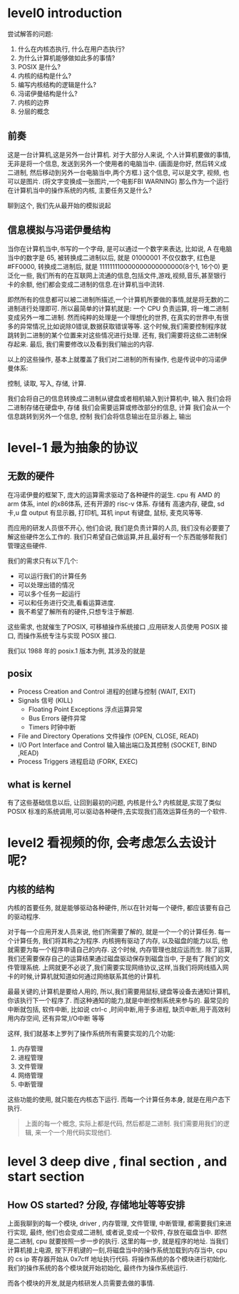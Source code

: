 # level0 introduction

尝试解答的问题: 
1. 什么在内核态执行, 什么在用户态执行?
2. 为什么计算机能够做如此多的事情? 
3. POSIX 是什么? 
4. 内核的结构是什么?
5. 编写内核结构的逻辑是什么?
6. 冯诺伊曼结构是什么?
7. 内核的边界
8. 分层的概念
## 前奏 
这是一台计算机,这是另外一台计算机.
对于大部分人来说, 个人计算机要做的事情,无非是将一个信息, 发送到另外一个使用者的电脑当中. 
(画面是你好, 然后转义成二进制, 然后移动到另外一台电脑当中,两个方框.)
这个信息, 可以是文字, 视频, 也可以是图片. 
(将文字变换成一张图片,一个电影FBI WARNING)
那么作为一个运行在计算机当中的操作系统的内核, 主要任务又是什么?

聊到这个, 我们先从最开始的模拟说起

## 信息模拟与冯诺伊曼结构
当你在计算机当中,书写的一个字母, 是可以通过一个数字来表达, 比如说, A 在电脑当中的数字是 65, 被转换成二进制以后, 就是 01000001
不仅仅数字, 红色是 #FF0000, 转换成二进制后, 就是 111111110000000000000000(8个1, 16个0)
更泛化一些, 我们所有的在互联网上流通的信息,包括文件,游戏,视频,音乐,甚至银行卡的余额, 他们都会变成二进制的信息.在计算机当中流转.

即然所有的信息都可以被二进制所描述,一个计算机所要做的事情,就是将无数的二进制进行处理即可.
所以最简单的计算机就是: 
一个 CPU 负责运算, 将一堆二进制变成另外一堆二进制.
然而纯粹的处理是一个理想化的世界, 在真实的世界中,有很多的异常情况,比如说除0错误,数据获取错误等等.
这个时候,我们需要控制程序就跳转到二进制的某个位置来对这些情况进行处理.
还有, 我们需要将这些二进制保存起来.
最后, 我们需要修改以及看到我们输出的内容.

以上的这些操作, 基本上就覆盖了我们对二进制的所有操作, 也是传说中的冯诺伊曼体系: 

控制, 读取, 写入, 存储, 计算. 

我们会将自己的信息转换成二进制从键盘或者相机输入到计算机中, 输入
我们会将二进制存储在硬盘中, 存储
我们会需要运算或修改部分的信息, 计算
我们会从一个信息跳转到另外一个信息, 控制
我们会将信息输出在显示器上, 输出

# level-1 最为抽象的协议

## 无数的硬件
在冯诺伊曼的框架下, 庞大的运算需求驱动了各种硬件的诞生. 
cpu 有 AMD 的 arm 体系, intel 的x86体系, 还有开源的 risc-v 体系.
存储有 高速内存, 硬盘, sd 卡,u 盘
output 有显示器, 打印机, 耳机
input 有键盘, 鼠标, 麦克风等等.

而应用的研发人员很不开心, 他们会说, 我们是负责计算的人员, 我们没有必要要了解这些硬件怎么工作的.
我们只希望自己做运算,并且,最好有一个东西能够帮我们管理这些硬件. 

我们的需求只有以下几个: 
- 可以运行我们的计算任务
- 可以处理出错的情况
- 可以多个任务一起运行
- 可以和任务进行交流,看看运算进度.
- 我不希望了解所有的硬件,只想专注于解题.

这些需求, 也就催生了POSIX, 可移植操作系统接口
,应用研发人员使用 POSIX 接口, 而操作系统专注与实现 POSIX 接口.

我们以 1988 年的 posix.1 版本为例, 其涉及的就是
## posix
- Process Creation and Control 进程的创建与控制 (WAIT, EXIT)
- Signals 信号 (KILL)
  - Floating Point Exceptions 浮点运算异常
  - Bus Errors 硬件异常
  - Timers 时钟中断
- File and Directory Operations 文件操作 (OPEN, CLOSE, READ)
- I/O Port Interface and Control 输入输出端口及其控制 (SOCKET, BIND ,READ)
- Process Triggers 进程启动 (FORK, EXEC)

## what is kernel

有了这些基础信息以后, 让回到最初的问题, 内核是什么? 
内核就是,实现了类似 POSIX 标准的系统调用,可以驱动各种硬件,去实现我们高效运算任务的一个软件.

# level2 看视频的你, 会考虑怎么去设计呢?

## 内核的结构

内核的首要任务, 就是能够驱动各种硬件, 所以在针对每一个硬件, 都应该要有自己的驱动程序.

对于每一个应用开发人员来说, 他们所需要了解的, 就是一个一个的计算任务. 每一个计算任务, 我们将其称之为程序.
内核拥有驱动了内存, 以及磁盘的能力以后, 他就需要为每一个程序申请自己的内存. 这个时候, 内存管理也就应运而生.
除了运算,我们还需要保存自己的运算结果通过磁盘驱动保存到磁盘当中, 于是有了我们的文件管理系统.
上网就更不必说了,我们需要实现网络协议,这样,当我们将网线插入网卡的时候,计算机就知道如何通过网络联系其他的计算机.

最最关键的,计算机是要给人用的, 所以,我们需要用鼠标,键盘等设备去通知计算机,你该执行下一个程序了.
而这种通知的能力,就是中断控制系统来参与的.
最常见的中断就包括, 软件中断, 比如说 ctrl-c ,时间中断,用于多进程, 缺页中断,用于高效利用内存空间, 还有异常,I/O中断 等等

这样, 我们就基本上罗列了操作系统所有需要实现的几个功能: 
1. 内存管理
2. 进程管理
3. 文件管理
4. 网络管理
5. 中断管理

这些功能的使用, 就只能在内核态下运行. 
而每一个计算任务本身, 就是在用户态下执行.

> 上面的每一个概念, 实际上都是代码, 然后都是二进制. 我们需要用我们的逻辑, 来一个一个用代码实现他们.

# level 3 deep dive , final section , and start section 
## How OS started? 分段, 存储地址等等安排

上面我聊到的每一个模块, driver , 内存管理, 文件管理, 中断管理, 都需要我们来进行实现, 最终, 他们也会变成二进制, 或者说,变成一个软件, 存放在磁盘当中. 
即然是二进制, cpu 就要按照一步一步的执行.
这里的每一步, 就是程序的地址.
当我们计算机接上电源, 按下开机键的一刻,将磁盘当中的操作系统加载到内存当中,
cpu 的 cs ip 寄存器开始从 0x7cff 地址执行代码. 将操作系统的各个模块进行初始化. 
我们的操作系统的各个模块就开始初始化, 最终作为操作系统运行.

而各个模块的开发,就是内核研发人员需要去做的事情.
    

